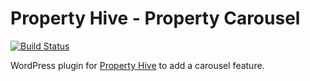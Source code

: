 # Property Hive - Property Carousel

[![Build Status](https://travis-ci.com/mhcg/propertyhive-property-carousel.svg?branch=master)](https://travis-ci.com/mhcg/propertyhive-property-carousel)

WordPress plugin for [Property Hive](https://github.com/propertyhive/WP-Property-Hive) to add a carousel feature.
